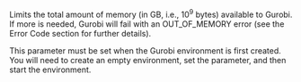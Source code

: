Limits the total amount of memory (in GB, i.e., $10^9$ bytes) available to Gurobi. If more is needed, Gurobi will fail
with an OUT_OF_MEMORY error (see the Error Code section for further details).

This parameter must be set when the Gurobi environment is first created. You will need to create an empty environment,
set the parameter, and then start the environment.
